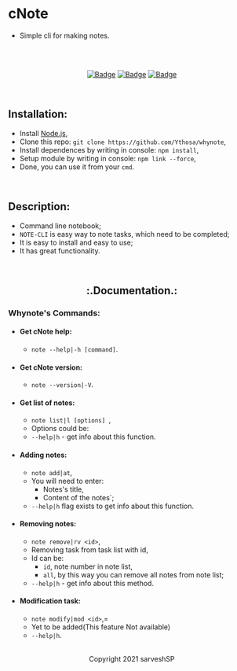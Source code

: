 # cNote

- Simple cli for making notes.
  <br>

<div align="center">

  <br>
  
  <br>

[![Badge](https://img.shields.io/badge/Uses-Node.js-green.svg?style=flat-square)](Node.js)
[![Badge](https://img.shields.io/badge/Open-Source-important.svg?style=flat-square)](OpenSource)
[![Badge](https://img.shields.io/badge/Made_with-Love-ff69b4.svg?style=flat-square)](MadeWithLove)

  <br>

</div>

## Installation:

- Install [Node.js](https://nodejs.org/en/),
- Clone this repo: `git clone https://github.com/Ythosa/whynote`,
- Install dependences by writing in console: `npm install`,
- Setup module by writing in console: `npm link --force`,
- Done, you can use it from your `cmd`.

<br>

## Description:

- Command line notebook;
- `NOTE-CLI` is easy way to note tasks, which need to be completed;
- It is easy to install and easy to use;
- It has great functionality.

<br>

<h2 align="center"> :.Documentation.: </h2>

### Whynote's Commands:

- #### Get cNote help:
  - `note --help|-h [command]`.
- #### Get cNote version:
  - `note --version|-V`.
- #### Get list of notes:
  - `note list|l [options] `,
  - Options could be:
  - `--help|h` - get info about this function.
- #### Adding notes:
  - `note add|at`,
  - You will need to enter:
    - Notes's title,
    - Content of the notes`;
  - `--help|h` flag exists to get info about this function.
- #### Removing notes:
  - `note remove|rv <id>`,
  - Removing task from task list with id,
  - Id can be:
    - `id`, note number in note list,
    - `all`, by this way you can remove all notes from note list;
  - `--help|h` - get info about this method.
- #### Modification task:

  - `note modify|mod <id>`,=
  - Yet to be added(This feature Not available)
  - `--help|h`.

<br>

<div align="center">
  Copyright 2021 sarveshSP
</div>
